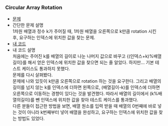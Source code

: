 ### Circular Array Rotation  
* [문제](https://www.hackerrank.com/challenges/circular-array-rotation/problem)  
* 간단한 문제 설명  
    1차원 배열과 정수 k가 주어질 때, 1차원 배열을 오른쪽으로 k만큼 rotation 시킨 후, 요구하는 인덱스에 위치한 값을 찾는 문제.  
* [내 코드](circular-array-rotation.java)    
* 내 코드 설명  
    처음에는 주어진 k를 배열의 길이로 나눈 나머지 값으로 바꾸고 {(인덱스+k)%배열길이}를 해서 얻은 인덱스에 위치한 값을 찾으면 되는 줄 알았다. 하지만... 기본 테스트 케이스도 통과하지 못했다.  
    문제를 다시 살펴봤다.  
    문제에 나와 있듯이 k만큼 오른쪽으로 rotation 하는 것을 요구한다. 그리고 배열의 길이를 넘지 않는 k를 인덱스에 더하면 왼쪽으로, (배열길이-k)를 인덱스에 더하면 오른쪽으로 이동하는 경향이 있다는 것을 발견했다. 따라서 배열의 길이에서 (k%배열의길이)를 뺀 인덱스에 위치한 값을 찾아 테스트 케이스를 통과했다.  
    다른 분들이 접근한 방법을 보면, 배열 원소를 입력 받을 때 배열의 0번째에 바로 넣는 것이 아니라 k번째부터 넣어 배열을 완성하고, 요구하는 인덱스에 위치한 값을 찾는 방법도 있었다.   
